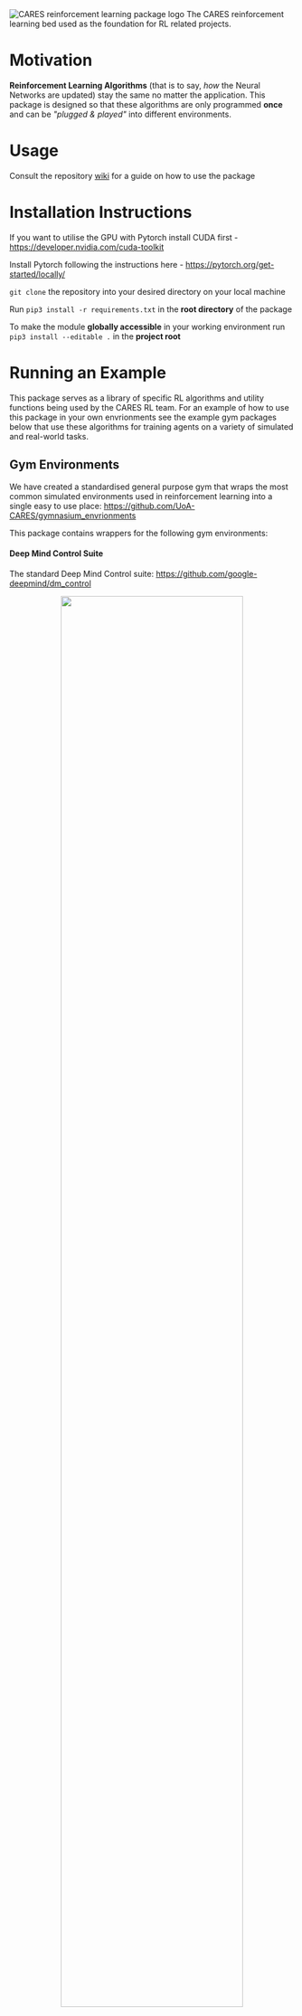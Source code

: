<img src="./media/logo.png" alt="CARES reinforcement learning package logo" />
The CARES reinforcement learning bed used as the foundation for RL related projects.

# Motivation
**Reinforcement Learning Algorithms** (that is to say, *how* the Neural Networks are updated) stay the same no matter the application. This package is designed so that these algorithms are only programmed **once** and can be *"plugged & played"* into different environments.

# Usage
Consult the repository [wiki](https://github.com/UoA-CARES/cares_reinforcement_learning/wiki) for a guide on how to use the package

# Installation Instructions
If you want to utilise the GPU with Pytorch install CUDA first - https://developer.nvidia.com/cuda-toolkit

Install Pytorch following the instructions here - https://pytorch.org/get-started/locally/

`git clone` the repository into your desired directory on your local machine

Run `pip3 install -r requirements.txt` in the **root directory** of the package

To make the module **globally accessible** in your working environment run `pip3 install --editable .` in the **project root**

# Running an Example
This package serves as a library of specific RL algorithms and utility functions being used by the CARES RL team. For an example of how to use this package in your own envrionments see the example gym packages below that use these algorithms for training agents on a variety of simulated and real-world tasks. 

## Gym Environments
We have created a standardised general purpose gym that wraps the most common simulated environments used in reinforcement learning into a single easy to use place:  https://github.com/UoA-CARES/gymnasium_envrionments 

This package contains wrappers for the following gym environments:

#### Deep Mind Control Suite
The standard Deep Mind Control suite: https://github.com/google-deepmind/dm_control

<p align="center">
    <img src="./media/dmcs.png" style="width: 80%;"/>
</p>

#### OpenAI Gymnasium
The standard OpenAI Gymnasium: https://github.com/Farama-Foundation/Gymnasium 

<p align="center">
    <img src="./media/openai.jpg" style="width: 80%;" />
</p>

#### Game Boy Emulator
Environment running Gameboy games utilising the pyboy wrapper: https://github.com/UoA-CARES/pyboy_environment 

<p align="center">
    <img src="./media/mario.png" style="width: 40%;" />
    <img src="./media/pokemon.png" style="width: 40%;"/>
</p>

## Gripper Gym
The gripper gym contains all the code for training our dexterous robotic manipulators: https://github.com/UoA-CARES/gripper_gym

<p align="center">
<img src="./media/rotation_task-min.jpg" style="width: 40%;"/>
<img src="./media/translation_task-min.jpg" style="width: 40%;"/>
</p>


## F1Tenth Autonmous Racing
The Autonmous F1Tenth package contains all the code for training our F1Tenth platforms to autonmously race: https://github.com/UoA-CARES/autonomous_f1tenth 

<p align="center">
    <img src="./media/f1tenth-min.png" style="width: 80%;"/>
</p>

# Utilities
CARES RL provides a number of useful utility functions and classes for generating consistent results across the team. These utilities should be utilised in the new envrionments we build to test our approaches.

## Record.py
The Record class allows data to be saved into a consistent format during training. This allows all data to be consistently formatted for plotting against each other for fair and consistent evaluation.

All data from a training run is saved into '~/cares_rl_logs'. A folder will be created for each training run named as 'seed/ALGORITHM-TASK-YY_MM_DD:HH:MM:SS', e.g. '10/TD3-HalfCheetah-v4-23_10_11_08:47:22'. This folder will contain the following directories and information saved during the training session:

```
ALGORITHM-TASK-YY_MM_DD:HH:MM:SS/
├─ SEED
|  ├─ env_config.py
|  ├─ alg_config.py
|  ├─ train_config.py
|  ├─ data
|  |  ├─ train.csv
|  |  ├─ eval.csv
|  ├─ figures
|  |  ├─ eval.png
|  |  ├─ train.png
|  ├─ models
|  |  ├─ model.pht
|  |  ├─ CHECKPOINT_N.pht
|  |  ├─ ...
|  ├─ videos
|  |  ├─ STEP.mp4
|  |  ├─ ...
├─ SEED...
├─ ...
```

## plotting.py
The plotting utility will plot the data contained in the training data based on the format created by the Record class. An example of how to plot the data from one or multiple training sessions together is shown below. 

Plot the results of a single training instance
```
python3 plotter.py -s ~/cares_rl_logs -d ~/cares_rl_logs/ALGORITHM/ALGORITHM-TASK-YY_MM_DD:HH:MM:SS
```

Plot and compare the results of two or more training instances
```
python3 plotter.py -s ~/cares_rl_logs -d ~/cares_rl_logs/ALGORITHM_A/ALGORITHM_A-TASK-YY_MM_DD:HH:MM:SS ~/cares_rl_logs/ALGORITHM_B/ALGORITHM_B-TASK-YY_MM_DD:HH:MM:SS
```

Running 'python3 plotter.py -h' will provide details on the plotting parameters and control arguements.
```
python3 plotter.py -h
```

## configurations.py
Provides baseline dataclasses for environment, training, and algorithm configurations to allow for consistent recording of training parameters. 

## RLParser.py
Provides a means of loading enevironment, training, and algorithm configurations through command line or configuration files. Enables consistent tracking of parameters when running training on various algorithms.

## NetworkFactory.py
A factory class for creating a baseline RL algorithm that has been implemented into the CARES RL package. 

## MemoryFactory.py
A factory class for creating a memory buffer that has been implemented into the CARES RL package.

# Package Structure
```
cares_reinforcement_learning/
├─ algorithm/
├─ policy/
│  │  ├─ TD3.py
│  │  ├─ ...
│  ├─ value/
│  │  ├─ DQN.py
│  │  ├─ ...
├─ networks/
│  ├─ DQN/
│  │  ├─ network.py
│  ├─ TD3.py/
│  │  ├─ actor.py
│  │  ├─ critic.py
│  ├─ ...
├─ memory/
│  ├─ prioritised_replay_buffer.py
├─ util/
│  ├─ network_factory.py
│  ├─ ...

```
`algorithm`: contains update mechanisms for neural networks as defined by the algorithm.

`networks`: contains standard neural networks that can be used with each algortihm

`memory`: contains the implementation of various memory buffers - e.g. Priotised Experience Replay

`util`: contains common utility classes

# Supported Algorithms
| Algorithm   | Observation Space          | Action Space | Paper Reference |
| ----------- | -------------------------- | ------------ | --------------- |
| DQN         | Vector                     | Discrete     | [DQN Paper](https://arxiv.org/abs/1312.5602) |
| DoubleDQN   | Vector                     | Discrete     | [DoubleDQN Paper](https://arxiv.org/abs/1509.06461) |
| DuelingDQN  | Vector                     | Discrete     | [DuelingDQN Paper](https://arxiv.org/abs/1511.06581) |
| ----------- | -------------------------- | ------------ | --------------- |
| PPO         | Vector                     | Continuous   | [PPO Paper](https://arxiv.org/abs/1707.06347) |
| DDPG        | Vector                     | Continuous   | [DDPG Paper](https://arxiv.org/pdf/1509.02971v5.pdf) |
| TD3         | Vector                     | Continuous   | [TD3 Paper](https://arxiv.org/abs/1802.09477v3) |
| SAC         | Vector                     | Continuous   | [SAC Paper](https://arxiv.org/abs/1812.05905) |
| PERTD3      | Vector                     | Continuous   | [PERTD3 Paper](https://arxiv.org/abs/1511.05952) |
| PERSAC      | Vector                     | Continuous   | [PERSAC Paper](https://arxiv.org/abs/1511.05952) |
| PALTD3      | Vector                     | Continuous   | [PALTD3 Paper](https://arxiv.org/abs/2007.06049) |
| LAPTD3      | Vector                     | Continuous   | [LAPTD3 Paper](https://arxiv.org/abs/2007.06049) |
| LAPSAC      | Vector                     | Continuous   | [LAPSAC Paper](https://arxiv.org/abs/2007.06049) |
| LA3PTD3     | Vector                     | Continuous   | [LA3PTD3 Paper](https://arxiv.org/abs/2209.00532) |
| LA3PSAC     | Vector                     | Continuous   | [LA3PSAC Paper](https://arxiv.org/abs/2209.00532) |
| MAPERTD3    | Vector                     | Continuous   | [MAPERTD3 Paper](https://openreview.net/pdf?id=WuEiafqdy9H) |
| MAPERSAC    | Vector                     | Continuous   | [MAPERSAC Paper](https://openreview.net/pdf?id=WuEiafqdy9H) |
| RDTD3       | Vector                     | Continuous   | WIP |
| RDSAC       | Vector                     | Continuous   | WIP |
| REDQ        | Vector                     | Continuous   | [REDQ Paper](https://arxiv.org/pdf/2101.05982.pdf) |
| TQC         | Vector                     | Continuous   | [TQC Paper](https://arxiv.org/abs/1812.05905) |
| CTD4        | Vector                     | Continuous   | [CTD4 Paper](https://arxiv.org/abs/2405.02576) |
| ----------- | -------------------------- | ------------ | --------------- |
| NaSATD3     | Image                      | Continuous   | In Submission |
| TD3AE       | Image                      | Continuous   | [TD3AE Paper](https://arxiv.org/abs/1910.01741) |
| SACAE       | Image                      | Continuous   | [SACAE Paper](https://arxiv.org/abs/1910.01741) |
